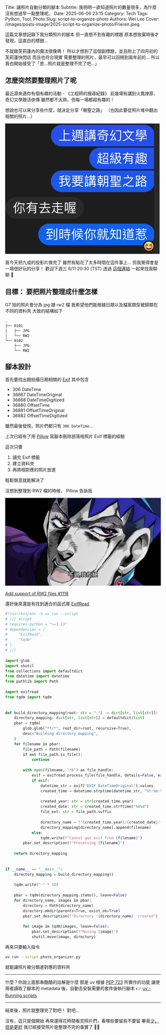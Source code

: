 Title: 讓照片自動分類的腳本
Subtitle: 我明明一直知道照片的數量很多，為什麼沒有想過早一點整理呢。
Date: 2025-06-06 23:15
Category: Tech
Tags: Python, Tool, Photo
Slug: script-to-organize-photo
Authors: Wei Lee
Cover: /images/posts-image/2025-script-to-organize-photo/Frieren.jpeg

這篇文章想記錄下我分類照片的腳本
但一直想不到有趣的標題
原本想放棄時後才發現，這直白的標題...

<!--more-->

不就跟芙莉蓮內的魔法很像嗎！
所以才想到了這個副標題，並且附上了四月初的芙莉蓮快閃店
而且也符合現實
需要整理的照片，最早可以回朔到兩年前的...
所以我也開始接受了「恩...照片就是整理不完了吧...」

## 怎麼突然要整理照片了呢

最近源來適你有個有趣的活動 - 《工程師的搜尋紀錄》
前幾場有講到火鳳燎原、奇幻文學跟活俠傳
雖然都不太熟，但每一場都超有趣的！

想說也可以來分享些什麼，就決定分享「朝聖之路」
（也因此要從照片堆中翻出相關的照片...）

![you-went-?](/images/posts-image/2025-script-to-organize-photo/you-went.jpg)

我今天把九成的投影片做完了
雖然有點花了太多時間在這件事上...
但我覺得會是一場很好玩的分享！
歡迎下週三 6/11 20:30 (TST) 透過 [這個連結](https://meet.google.com/gyr-szii-eos) 一起來找我聊聊 🙂

## 目標： 要把照片整理成什麼怎樣

G7 拍的照片會分為 jpg 跟 rw2 檔
我希望他們能根據日期以及檔案類型被歸類在不同的資料夾
大致的結構如下

```text
.
├── 0101
│   ├── JPG
│   └── RW2
└── 0102
    ├── JPG
    └── RW2
```

## 腳本設計

首先要找出跟拍攝日期相關的 [Exif](https://zh.wikipedia.org/zh-tw/Exif)
其中包含

* 306 DateTime
* 36867 DateTimeOriginal
* 36868 DateTimeDigitized
* 36880 OffsetTime
* 36881 OffsetTimeOriginal
* 36882 OffsetTimeDigitized

雖然最後發現，照片們都只有 `306 DateTime`...

上次已經有了用 [Pillow](https://pypi.org/project/pillow/) 寫腳本刪除部落格照片 Exif 標籤的經驗

這次只要

1. 讀完 Exif 標籤
2. 建立資料夾
3. 再將相對應的照片放進

輕鬆愜意就能解決了

沒想到整理到 RW2 檔的時候， Pillow 告訴我

![daga-kotowaru](/images/meme/jojo-daga-kotowaru.png)

[Add support of RW2 files #1118](https://github.com/python-pillow/Pillow/issues/1118)

還好後來還是有找到適合的函式庫 [ExifRead](https://pypi.org/project/ExifRead/)

```python
#!/usr/bin/env -S uv run --script
# /// script
# requires-python = ">=3.13"
# dependencies = [
#     "ExifRead",
#     "tqdm"
# ]
# ///

import glob
import shutil
from collections import defaultdict
from datetime import datetime
from pathlib import Path

import exifread
from tqdm import tqdm


def build_directory_mapping(root: str = ".") -> dict[str, list[str]]:
    directory_mapping: dict[str, list[str]] = defaultdict(list)
    pbar = tqdm(
        glob.glob("**/*", root_dir=root, recursive=True),
        desc="Building directory mapping",
    )
    for filename in pbar:
        file_path = Path(filename)
        if not file_path.is_file():
            continue

        with open(filename, "rb") as file_handle:
            exif = exifread.process_file(file_handle, details=False, extract_thumbnail=False, strict=True)
            if exif:
                datetime_str = exif["EXIF DateTimeOriginal"].values
                created_time = datetime.strptime(datetime_str, "%Y:%m:%d %H:%M:%S")

                created_year: str = str(created_time.year)
                created_date: str = created_time.strftime("%m%d")
                file_ext: str = file_path.suffix

                directory_name = f"{created_time.year}/{created_date}/{file_path.suffix[1:]}"
                directory_mapping[directory_name].append(filename)
            else:
                tqdm.write(f"Cannot get exif from {filename}")
        pbar.set_description(f"Processing {filename}")

    return directory_mapping


if __name__ == "__main__":
    directory_mapping = build_directory_mapping()

    tqdm.write("-" * 10)

    pbar = tqdm(directory_mapping.items(), leave=False)
    for directory_name, images in pbar:
        directory = Path(directory_name)
        directory.mkdir(parents=True, exist_ok=True)
        pbar.set_description(f"Directory '{directory_name}' created")

        for image in tqdm(images, leave=False):
            pbar.set_description(f"Moving {image}")
            shutil.move(image, directory)
```

再來只要輸入指令

```sh
uv run --script photo_organizer.py
```

就能讓照片被分類進對應的資料夾

---

什麼？你說上面那串酷酷的註解是什麼
那是 uv 根據 [PEP 723](https://peps.python.org/pep-0723/) 所實作的功能
讓使用者讀取了腳本的 metadata 後，自動去安裝需要的套件後執行腳本
👉 [uv - Running scripts](https://docs.astral.sh/uv/guides/scripts/#running-scripts)

---

結束後，照片就整理完了對吧！
對吧...

沒有，這只是個開始
再來還得花時間看完照片們，看哪些要留些不要留
畢竟[少，但是更好]({filename}/posts/book/2016/05-essentialism.md)
我已經接受照片是整理不完的事實了 🤷‍♂️
